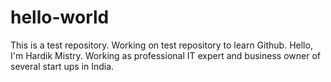 # hello-world
This is a test repository.  Working on test repository to learn Github.
Hello, I'm Hardik Mistry. Working as professional IT expert and business owner of several start ups in India.
